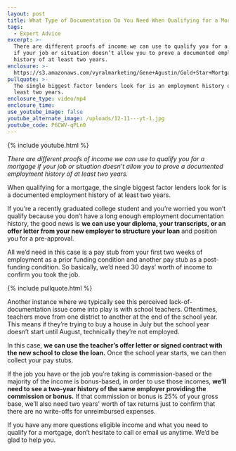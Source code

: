 ```yaml
---
layout: post
title: What Type of Documentation Do You Need When Qualifying for a Mortgage?
tags:
  - Expert Advice
excerpt: >-
  There are different proofs of income we can use to qualify you for a mortgage
  if your job or situation doesn’t allow you to prove a documented employment
  history of at least two years.
enclosure: >-
  https://s3.amazonaws.com/vyralmarketing/Gene+Agustin/Gold+Star+Mortgage+Financial+Different+income+types+that+will+qualify+you.mp4
pullquote: >-
  The single biggest factor lenders look for is an employment history of at
  least two years.
enclosure_type: video/mp4
enclosure_time:
use_youtube_image: false
youtube_alternate_image: /uploads/12-11---yt-1.jpg
youtube_code: P6CWV-qPLn0
---
```



{% include youtube.html %}

*There are different proofs of income we can use to qualify you for a mortgage if your job or situation doesn’t allow you to prove a documented employment history of at least two years.*

When qualifying for a mortgage, the single biggest factor lenders look for is a documented employment history of at least two years.

If you’re a recently graduated college student and you’re worried you won’t qualify because you don’t have a long enough employment documentation history, the good news is **we can use your diploma, your transcripts, or an offer letter from your new employer to structure your loan** and position you for a pre-approval.

All we’d need in this case is a pay stub from your first two weeks of employment as a prior funding condition and another pay stub as a post-funding condition. So basically, we’d need 30 days’ worth of income to confirm you took the job.

{% include pullquote.html %}

Another instance where we typically see this perceived lack-of-documentation issue come into play is with school teachers. Oftentimes, teachers move from one district to another at the end of the school year. This means if they’re trying to buy a house in July but the school year doesn’t start until August, technically they’re not employed.

In this case, **we can use the teacher’s offer letter or signed contract with the new school to close the loan.** Once the school year starts, we can then collect your pay stubs.

If the job you have or the job you’re taking is commission-based or the majority of the income is bonus-based, in order to use those incomes, **we’ll need to see a two-year history of the same employer providing the commission or bonus.** If that commission or bonus is 25% of your gross base, we’ll also need two years’ worth of tax returns just to confirm that there are no write-offs for unreimbursed expenses.

If you have any more questions eligible income and what you need to qualify for a mortgage, don’t hesitate to call or email us anytime. We’d be glad to help you.